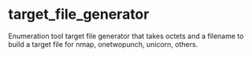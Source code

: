 # target_file_generator
Enumeration tool target file generator that takes octets and a filename to build a target file for nmap, onetwopunch, unicorn, others.

